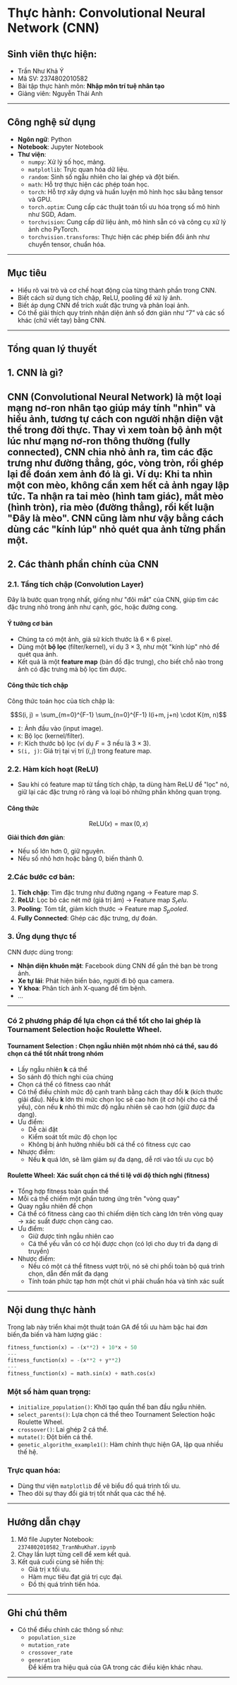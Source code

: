 # Thực hành:  Convolutional Neural Network (CNN)
## Sinh viên thực hiện: 
- Trần Như Khả Ý  
- Mã SV: 2374802010582  
- Bài tập thực hành môn: **Nhập môn trí tuệ nhân tạo**
- Giảng viên: Nguyễn Thái Anh
---
## Công nghệ sử dụng
- **Ngôn ngữ**: Python 
- **Notebook**: Jupyter Notebook
- **Thư viện**:
  - `numpy`: Xử lý số học, mảng.
  - `matplotlib`: Trực quan hóa dữ liệu.
  - `random`: Sinh số ngẫu nhiên cho lai ghép và đột biến.
  - `math`: Hỗ trợ thực hiện các phép toán học.
  - `torch`: Hỗ trợ xây dựng và huấn luyện mô hình học sâu bằng tensor và GPU.
  - `torch.optim`: Cung cấp các thuật toán tối ưu hóa trọng số mô hình như SGD, Adam.
  - `torchvision`: Cung cấp dữ liệu ảnh, mô hình sẵn có và công cụ xử lý ảnh cho PyTorch.
  - `torchvision.transforms`: Thực hiện các phép biến đổi ảnh như chuyển tensor, chuẩn hóa.
---
## Mục tiêu
- Hiểu rõ vai trò và cơ chế hoạt động của từng thành phần trong CNN.
- Biết cách sử dụng tích chập, ReLU, pooling để xử lý ảnh.
- Biết áp dụng CNN để trích xuất đặc trưng và phân loại ảnh.
- Có thể giải thích quy trình nhận diện ảnh số đơn giản như “7” và các số khác (chữ viết tay) bằng CNN.
---
## Tổng quan lý thuyết
## 1. CNN là gì?
CNN (Convolutional Neural Network) là một loại mạng nơ-ron nhân tạo giúp máy tính "nhìn" và hiểu ảnh, tương tự cách con người nhận diện vật thể trong đời thực. Thay vì xem toàn bộ ảnh một lúc như mạng nơ-ron thông thường (fully connected), CNN chia nhỏ ảnh ra, tìm các đặc trưng như đường thẳng, góc, vòng tròn, rồi ghép lại để đoán xem ảnh đó là gì.
**Ví dụ**: Khi ta nhìn một con mèo, không cần xem hết cả ảnh ngay lập tức. Ta nhận ra tai mèo (hình tam giác), mắt mèo (hình tròn), ria mèo (đường thẳng), rồi kết luận "Đây là mèo". CNN cũng làm như vậy bằng cách dùng các "kính lúp" nhỏ quét qua ảnh từng phần một.
---
## 2. Các thành phần chính của CNN
### 2.1. Tầng tích chập (Convolution Layer)
Đây là bước quan trọng nhất, giống như "đôi mắt" của CNN, giúp tìm các đặc trưng nhỏ trong ảnh như cạnh, góc, hoặc đường cong.
#### Ý tưởng cơ bản
- Chúng ta có một ảnh, giả sử kích thước là $6 \times 6$ pixel.
- Dùng một **bộ lọc** (filter/kernel), ví dụ $3 \times 3$, như một "kính lúp" nhỏ để quét qua ảnh.
- Kết quả là một **feature map** (bản đồ đặc trưng), cho biết chỗ nào trong ảnh có đặc trưng mà bộ lọc tìm được.
#### Công thức tích chập
Công thức toán học của tích chập là:
```math
S(i, j) = \sum_{m=0}^{F-1} \sum_{n=0}^{F-1} I(i+m, j+n) \cdot K(m, n)
```
- `I`: Ảnh đầu vào (input image).
- `K`: Bộ lọc (kernel/filter).
- `F`: Kích thước bộ lọc (ví dụ $F=3$ nếu là $3 \times 3$).
- `S(i, j)`: Giá trị tại vị trí $(i, j)$ trong feature map.

### 2.2. Hàm kích hoạt (ReLU)
- Sau khi có feature map từ tầng tích chập, ta dùng hàm ReLU để "lọc" nó, giữ lại các đặc trưng rõ ràng và loại bỏ những phần không quan trọng.
#### Công thức
$$ \text{ReLU}(x) = \max(0, x) $$

**Giải thích đơn giản**:
- Nếu số lớn hơn 0, giữ nguyên.
- Nếu số nhỏ hơn hoặc bằng 0, biến thành 0.
### 2.Các bước cơ bản:
1. **Tích chập**: Tìm đặc trưng như đường ngang → Feature map $S$.
2. **ReLU**: Lọc bỏ các nét mờ (giá trị âm) → Feature map $S_relu$.
3. **Pooling**: Tóm tắt, giảm kích thước → Feature map $S_pooled$.
4. **Fully Connected**: Ghép các đặc trưng, dự đoán.

### 3. Ứng dụng thực tế
CNN được dùng trong:
- **Nhận diện khuôn mặt**: Facebook dùng CNN để gắn thẻ bạn bè trong ảnh.
- **Xe tự lái**: Phát hiện biển báo, người đi bộ qua camera.
- **Y khoa**: Phân tích ảnh X-quang để tìm bệnh.
- ...
---
### Có 2 phương pháp để lựa chọn cá thể tốt cho lai ghép là Tournament Selection hoặc Roulette Wheel.
#### Tournament Selection : Chọn ngẫu nhiên một nhóm nhỏ cá thể, sau đó chọn cá thể tốt nhất trong nhóm
- Lấy ngẫu nhiên **k** cá thể
- So sánh độ thích nghi của chúng
- Chọn cá thể có fitness cao nhất
- Có thể điều chỉnh mức độ cạnh tranh bằng cách thay đổi **k** (kích thước giải đấu).  Nếu **k** lớn thì mức chọn lọc sẽ cao hơn (ít cơ hội cho cá thể yếu), còn nếu **k** nhỏ thì mức độ ngẫu nhiên sẽ cao hơn (giữ được đa dạng).
- Ưu điểm:
  - Dễ cài đặt
  - Kiểm soát tốt mức độ chọn lọc
  - Không bị ảnh hưởng nhiều bởi cá thể có fitness cực cao
- Nhược điểm:
  - Nếu **k** quá lớn, sẽ làm giảm sự đa dạng, dễ rơi vào tối ưu cục bộ
    
#### Roulette Wheel: Xác suất chọn cá thể tỉ lệ với độ thích nghi (fitness)
- Tổng hợp fitness toàn quần thể
- Mỗi cá thể chiếm một phần tương ứng trên "vòng quay"
- Quay ngẫu nhiên để chọn
- Cá thể có fitness càng cao thì chiếm diện tích càng lớn trên vòng quay → xác suất được chọn càng cao.
- Ưu điểm:
  - Giữ được tính ngẫu nhiên cao
  - Cá thể yếu vẫn có cơ hội được chọn (có lợi cho duy trì đa dạng di truyền)
- Nhược điểm:
  - Nếu có một cá thể fitness vượt trội, nó sẽ chi phối toàn bộ quá trình chọn, dẫn đến mất đa dạng
  - Tính toán phức tạp hơn một chút vì phải chuẩn hóa và tính xác suất
---
## Nội dung thực hành
Trong lab này triển khai một thuật toán GA để tối ưu hàm bậc hai đơn biến,đa biến và hàm lượng giác :

```python
fitness_function(x) = -(x**2) + 10*x + 50
---
fitness_function(x) = -(x**2 + y**2)
---
fitness_function(x) = math.sin(x) + math.cos(x)
```

### Một số hàm quan trọng:
- `initialize_population()`: Khởi tạo quần thể ban đầu ngẫu nhiên.
- `select_parents()`: Lựa chọn cá thể theo Tournament Selection hoặc Roulette Wheel.
- `crossover()`: Lai ghép 2 cá thể.
- `mutate()`: Đột biến cá thể.
- `genetic_algorithm_example1()`: Hàm chính thực hiện GA, lặp qua nhiều thế hệ.

### Trực quan hóa:
- Dùng thư viện `matplotlib` để vẽ biểu đồ quá trình tối ưu.
- Theo dõi sự thay đổi giá trị tốt nhất qua các thế hệ.
---

## Hướng dẫn chạy
1. Mở file Jupyter Notebook:  
   `2374802010582_TranNhuKhaY.ipynb`
2. Chạy lần lượt từng cell để xem kết quả.
3. Kết quả cuối cùng sẽ hiển thị:
   - Giá trị x tối ưu.
   - Hàm mục tiêu đạt giá trị cực đại.
   - Đồ thị quá trình tiến hóa.

---
## Ghi chú thêm
- Có thể điều chỉnh các thông số như:
  - `population_size`
  - `mutation_rate`
  - `crossover_rate`
  - `generation`  
  Để kiểm tra hiệu quả của GA trong các điều kiện khác nhau.
---



